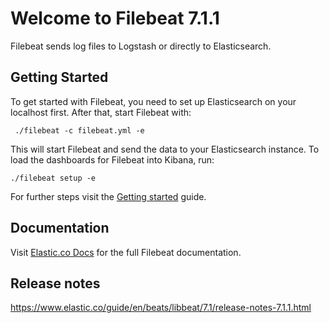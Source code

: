 # Welcome to Filebeat 7.1.1

Filebeat sends log files to Logstash or directly to Elasticsearch.

## Getting Started

To get started with Filebeat, you need to set up Elasticsearch on
your localhost first. After that, start Filebeat with:

     ./filebeat -c filebeat.yml -e

This will start Filebeat and send the data to your Elasticsearch
instance. To load the dashboards for Filebeat into Kibana, run:

    ./filebeat setup -e

For further steps visit the
[Getting started](https://www.elastic.co/guide/en/beats/filebeat/7.1/filebeat-getting-started.html) guide.

## Documentation

Visit [Elastic.co Docs](https://www.elastic.co/guide/en/beats/filebeat/7.1/index.html)
for the full Filebeat documentation.

## Release notes

https://www.elastic.co/guide/en/beats/libbeat/7.1/release-notes-7.1.1.html
